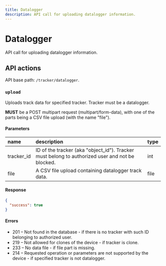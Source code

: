 ```yaml
---
title: Datalogger
description: API call for uploading datalogger information.
---
```

# Datalogger

API call for uploading datalogger information.


## API actions

API base path: `/tracker/datalogger`.

### `upload`

Uploads track data for specified tracker. Tracker must be a datalogger.

**MUST** be a POST multipart request (multipart/form-data), with one of the parts being a CSV file upload 
(with the name "file").

#### Parameters

| name       | description                                                                                     | type |
|:-----------|:------------------------------------------------------------------------------------------------|:-----|
| tracker_id | ID of the tracker (aka "object_id"). Tracker must belong to authorized user and not be blocked. | int  |
| file       | A CSV file upload containing datalogger track data.                                             | file |

#### Response

```json
{
  "success": true
}
```

#### Errors

* 201 – Not found in the database - if there is no tracker with such ID belonging to authorized user.
* 219 – Not allowed for clones of the device - if tracker is clone.
* 233 – No data file - if file part is missing.
* 214 – Requested operation or parameters are not supported by the device - if specified tracker is not datalogger.
